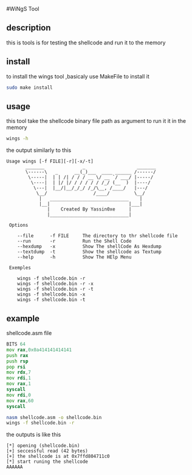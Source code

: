 #WiNgS Tool
## description
this is tools is for testing the shellcode
and run it to the memory
## install
to install the wings tool ,basicaly use MakeFile
to install it
```sh
sudo make install
```
## usage
this tool take the shellcode binary file path as argument
to run it it in the memory

```sh
wings -h
```
the output similarly to this
```
Usage wings [-f FILE][-r][-x/-t]
       _______              _                   _______
       \------\   _      __(_)___  ____ ______ /------/
        \-----|  | | /| / / / __ \/ __ `/ ___/ |-----/
         \----|  | |/ |/ / / / / / /_/ (__  )  |----/
          \---|  |__/|__/_/_/ /_/\__, /____/   |---/
           \__/                 /____/         \__/
            |   _____________________________    |
            |__|                             |___|
               |    Created By Yassin0xe     |
               |_____________________________|

 Options

	--file      -f FILE     The directory to thr shellcode file
	--run       -r          Run the Shell Code
	--hexdump   -x          Show The shellCode As Hexdump
	--textdump  -t          Show the shellcode as Textump
	--help      -h          Show The HElp Menu

 Exemples

	wings -f shellcode.bin -r
	wings -f shellcode.bin -r -x
	wings -f shellcode.bin -r -t
	wings -f shellcode.bin -x
	wings -f shellcode.bin -t
```
## example
shellcode.asm file
```asm
BITS 64
mov rax,0x0a414141414141
push rax
push rsp
pop rsi
mov rdx,7
mov rdi,1
mov rax,1
syscall
mov rdi,0
mov rax,60
syscall
```
```sh
nasm shellcode.asm -o shellcode.bin
wings -f shellcode.bin -r
```
the outputs is like this
```
[*] opening (shellcode.bin)
[+] seccessful read (42 bytes)
[+] the shellcode is at 0x7ffd804711c0
[*] start runing the shellcode
AAAAAA
```
